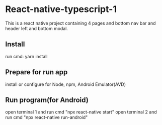 # React-native-typescript-1

This is a react native project containing 4 pages and bottom nav bar and header left and bottom modal.

## Install
run cmd:
yarn install

## Prepare for run app
install or configure for Node, npm, Android Emulator(AVD)

## Run program(for Android)
open terminal 1 and run cmd "npx react-native start"
open terminal 2 and run cmd "npx react-native run-android"
